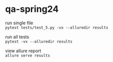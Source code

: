 # qa-spring24

run single file  
`pytest tests/test_5.py -vx --alluredir results`

run all tests  
`pytest -vx --alluredir results`

view allure report  
`allure serve results`   